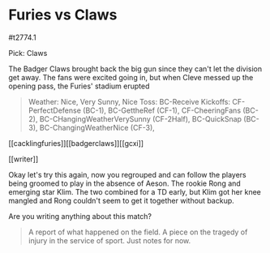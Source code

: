 # Furies vs Claws

#t2774.1

Pick: Claws

The Badger Claws brought back the big gun since they can't let the division get away. The fans were excited going in, but when Cleve messed up the opening pass, the Furies' stadium erupted

> Weather: Nice, Very Sunny, Nice
> Toss: BC-Receive
> Kickoffs: CF-PerfectDefense (BC-1), BC-GettheRef (CF-1), CF-CheeringFans (BC-2), BC-CHangingWeatherVerySunny (CF-2Half), BC-QuickSnap (BC-3), BC-ChangingWeatherNice (CF-3), 

[[cacklingfuries]][[badgerclaws]][[gcxi]]

[[writer]]

Okay let's try this again, now you regrouped and can follow the players being groomed to play in the absence of Aeson. The rookie Rong and emerging star Klim. The two combined for a TD early, but Klim got her knee mangled and Rong couldn't seem to get it together without backup.

Are you writing anything about this match?

> A report of what happened on the field.
> A piece on the tragedy of injury in the service of sport.
> Just notes for now.